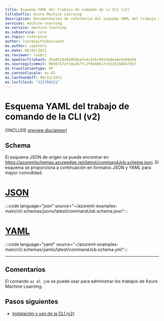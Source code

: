 ```yaml
---
title: Esquema YAML del trabajo de comando de la CLI (v2)
titleSuffix: Azure Machine Learning
description: Documentación de referencia del esquema YAML del trabajo de comando de la CLI (v2).
services: machine-learning
ms.service: machine-learning
ms.subservice: core
ms.topic: reference
author: lostmygithubaccount
ms.author: copeters
ms.date: 08/03/2021
ms.reviewer: laobri
ms.openlocfilehash: d3a851628dd56bafe4c82bc9d1da8e44e9a99a90
ms.sourcegitcommit: 0046757af1da267fc2f0e88617c633524883795f
ms.translationtype: HT
ms.contentlocale: es-ES
ms.lasthandoff: 08/13/2021
ms.locfileid: "121780121"
---
```

# <a name="cli-v2-command-job-yaml-schema"></a>Esquema YAML del trabajo de comando de la CLI (v2)

[!INCLUDE [preview disclaimer](../../includes/machine-learning-preview-generic-disclaimer.md)]

## <a name="schema"></a>Schema

El esquema JSON de origen se puede encontrar en https://azuremlschemas.azureedge.net/latest/commandJob.schema.json. El esquema se proporciona a continuación en formatos JSON y YAML para mayor comodidad.

# <a name="json"></a>[JSON](#tab/json)

:::code language="json" source="~/azureml-examples-main/cli/.schemas/jsons/latest/commandJob.schema.json":::

# <a name="yaml"></a>[YAML](#tab/yaml)

:::code language="yaml" source="~/azureml-examples-main/cli/.schemas/yamls/latest/commandJob.schema.yml":::

---

## <a name="remarks"></a>Comentarios

El comando `az ml job` se puede usar para administrar los trabajos de Azure Machine Learning.

## <a name="next-steps"></a>Pasos siguientes

- [Instalación y uso de la CLI (v2)](how-to-configure-cli.md)
